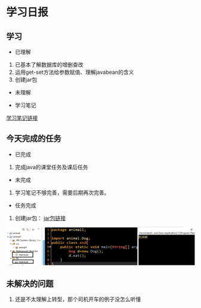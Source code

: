 # 学习日报

## 学习

* 已理解
1. 已基本了解数据库的增删查改
2. 运用get-set方法给参数赋值、理解javabean的含义
3. 创建jar包


* 未理解


* 学习笔记

[学习笔记链接](https://github.com/zhaixiujie/summer-training-/blob/master/0805/%E5%AD%A6%E4%B9%A0%E7%AC%94%E8%AE%B0.md)


## 今天完成的任务

* 已完成
1. 完成java的课堂任务及课后任务


* 未完成

1. 学习笔记不够完善，需要后期再次完善。

* 任务完成
1. 创建jar包：
[jar包链接](https://github.com/zhaixiujie/summer-training-/blob/master/0805/tojava.jar)
 
![运用jar包运行程序截图链接](https://github.com/zhaixiujie/summer-training-/blob/master/0805/jar%E5%8C%85%E6%88%AA%E5%9B%BE.png)

## 未解决的问题
1. 还是不太理解上转型，那个司机开车的例子没怎么听懂